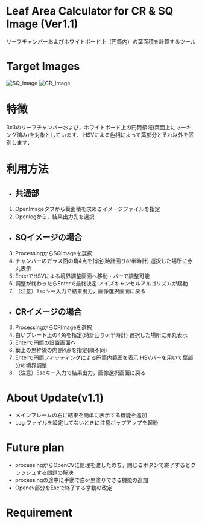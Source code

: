 # Leaf Area Calculator for CR & SQ Image (Ver1.1)

リーフチャンバーおよびホワイトボード上（円筒内）の葉面積を計算するツール

# Target Images

![SQ_Image](https://github.com/msykhnd/LeafImageAnalyze_SQ_CR/blob/master/testimage/test_SQ.JPG)
![CR_Image](https://github.com/msykhnd/LeafImageAnalyze_SQ_CR/blob/master/testimage/test_CR.JPG)

# 特徴
3x3のリーフチャンバーおよび，ホワイトボード上の円筒領域(葉面上にマーキング済み)を対象としています．
HSVによる色相によって葉部分とそれ以外を区別します．


# 利用方法
* ## 共通部 
1. OpenImageタブから葉面積を求めるイメージファイルを指定
2. Openlogから，結果出力先を選択

* ## SQイメージの場合
3. ProcessingからSQImageを選択
4. チャンバーのガラス面の角4点を指定(時計回りor半時計)
選択した場所に赤丸表示
5. EnterでHSVによる境界調整画面へ移動・バーで調整可能
6.  調整が終わったらEnterで最終決定
ノイズキャンセルアルゴリズムが起動
7. （注意）Escキー入力で結果出力，画像選択画面に戻る

* ## CRイメージの場合
3. ProcessingからCRImageを選択
4. 白いプレート上の4角を指定(時計回りor半時計)
選択した場所に赤丸表示
5. Enterで円筒の設置画面へ
6. 葉上の黒枠線の内側4点を指定(順不同)
7. Enterで円筒フィッティングによる円筒内範囲を表示
HSVバーを用いて葉部分の境界調整
8. （注意）Escキー入力で結果出力，画像選択画面に戻る

# About Update(v1.1)
* メインフレームの右に結果を簡単に表示する機能を追加
* Log ファイルを設定してないときに注意ポップアップを起動

# Future plan
* processingからOpenCVに処理を渡したのち，閉じるボタンで終了するとクラッシュする問題の解決
* processingの途中に手動で白or黒塗りできる機能の追加
* Opencv部分をEscで終了する挙動の改定

# Requirement


